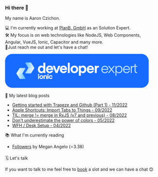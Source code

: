 ### Hi there 👋

My name is Aaron Czichon.

💻 I'm currently working at [PlanB. GmbH](https://github.com/planbgmbh) as an Solution Expert.    
🛠 My focus is on web technologies like NodeJS, Web Components, Angular, VueJS, Ionic, Capacitor and many more.    
🦜Just reach me out and let's have a chat!

![Image](assets/ide-badge-blue.png)

📝 My latest blog posts
* [Getting started with Trapeze and Github (Part 1) - 11/2022](https://aaronczichon.de/blog/getting-started-with-trapeze-and-github-part-1/)
* [Apple Shortcuts: Import Tabs to Things - 09/2022](https://aaronczichon.de/blog/apple-shortcuts-import-tabs-to-things/)
* [TIL: merge != merge in RxJS (v7 and previous) - 08/2022](https://aaronczichon.de/blog/til-merge-merge-in-rxjs-v7-and-previous/)
* [Don't underestimate the power of colors - 05/2022](https://aaronczichon.de/blog/dont-underestimate-the-power-of-colors/)
* [WFH / Desk Setup - 04/2022](https://aaronczichon.de/blog/wfh-desk-setup/)

📚 What I'm currently reading
<!-- GOODREADS-LIST:START -->
- [Followers](https://www.goodreads.com/review/show/5664258269?utm_medium=api&utm_source=rss) by Megan Angelo (⭐️3.38)
<!-- GOODREADS-LIST:END -->

🗓 Let's talk

If you want to talk to me feel free to [book](https://cal.com/aaronczichon/30min) a slot and we can have a chat 😊

<!--
**aaronczichon/aaronczichon** is a ✨ _special_ ✨ repository because its `README.md` (this file) appears on your GitHub profile.

Here are some ideas to get you started:

- 🔭 I’m currently working on ...
- 🌱 I’m currently learning ...
- 👯 I’m looking to collaborate on ...
- 🤔 I’m looking for help with ...
- 💬 Ask me about ...
- 📫 How to reach me: ...
- 😄 Pronouns: ...
- ⚡ Fun fact: ...
-->
